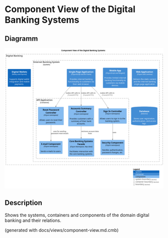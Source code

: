 # Component View of the Digital Banking Systems

## Diagramm
![Component View of the Digital Banking Systems](../../mybank/digital-banking/component-view.png)

## Description
Shows the systems, containers and components of the domain digital banking and their relations.


(generated with docs/views/component-view.md.cmb)
